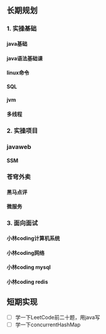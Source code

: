 ## 长期规划

### 1. 实操基础
#### java基础

#### java语法基础课
#### linux命令
#### SQL
#### jvm

#### 多线程



### 2. 实操项目
### javaweb

#### SSM

### 苍穹外卖

#### 黑马点评

#### 微服务



### 3. 面向面试
#### 小林coding计算机系统




#### 小林coding网络



#### 小林coding mysql





#### 小林coding redis

























## 短期实现
- [ ] 学一下LeetCode前二十题，用java写
- [ ] 学一下concurrentHashMap